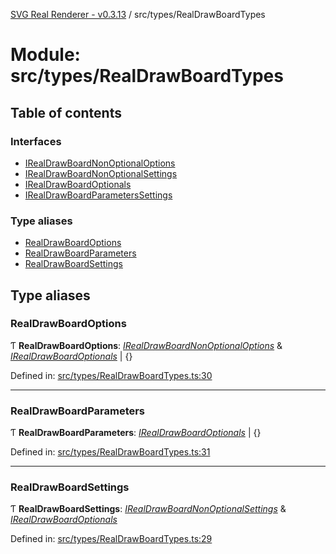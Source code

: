 [SVG Real Renderer - v0.3.13](../docs.md) / src/types/RealDrawBoardTypes

# Module: src/types/RealDrawBoardTypes

## Table of contents

### Interfaces

- [IRealDrawBoardNonOptionalOptions](../interfaces/src_types_realdrawboardtypes.irealdrawboardnonoptionaloptions.md)
- [IRealDrawBoardNonOptionalSettings](../interfaces/src_types_realdrawboardtypes.irealdrawboardnonoptionalsettings.md)
- [IRealDrawBoardOptionals](../interfaces/src_types_realdrawboardtypes.irealdrawboardoptionals.md)
- [IRealDrawBoardParametersSettings](../interfaces/src_types_realdrawboardtypes.irealdrawboardparameterssettings.md)

### Type aliases

- [RealDrawBoardOptions](src_types_realdrawboardtypes.md#realdrawboardoptions)
- [RealDrawBoardParameters](src_types_realdrawboardtypes.md#realdrawboardparameters)
- [RealDrawBoardSettings](src_types_realdrawboardtypes.md#realdrawboardsettings)

## Type aliases

### RealDrawBoardOptions

Ƭ **RealDrawBoardOptions**: [*IRealDrawBoardNonOptionalOptions*](../interfaces/src_types_realdrawboardtypes.irealdrawboardnonoptionaloptions.md) & [*IRealDrawBoardOptionals*](../interfaces/src_types_realdrawboardtypes.irealdrawboardoptionals.md) \| {}

Defined in: [src/types/RealDrawBoardTypes.ts:30](https://github.com/HarshKhandeparkar/svg-real-renderer/blob/4e6a73e/src/types/RealDrawBoardTypes.ts#L30)

___

### RealDrawBoardParameters

Ƭ **RealDrawBoardParameters**: [*IRealDrawBoardOptionals*](../interfaces/src_types_realdrawboardtypes.irealdrawboardoptionals.md) \| {}

Defined in: [src/types/RealDrawBoardTypes.ts:31](https://github.com/HarshKhandeparkar/svg-real-renderer/blob/4e6a73e/src/types/RealDrawBoardTypes.ts#L31)

___

### RealDrawBoardSettings

Ƭ **RealDrawBoardSettings**: [*IRealDrawBoardNonOptionalSettings*](../interfaces/src_types_realdrawboardtypes.irealdrawboardnonoptionalsettings.md) & [*IRealDrawBoardOptionals*](../interfaces/src_types_realdrawboardtypes.irealdrawboardoptionals.md)

Defined in: [src/types/RealDrawBoardTypes.ts:29](https://github.com/HarshKhandeparkar/svg-real-renderer/blob/4e6a73e/src/types/RealDrawBoardTypes.ts#L29)
